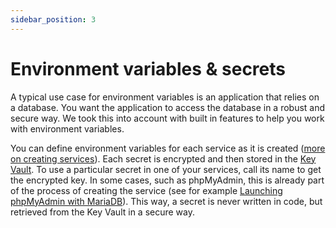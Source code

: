 ```yaml
---
sidebar_position: 3
---
```


# Environment variables & secrets

A typical use case for environment variables is an application that relies on a database. You  want the application to access the database in a robust and secure way. We took this into account with built in features to help you work with environment variables.

You can define environment variables for each service as it is created ([more on creating services](#)). Each secret is encrypted and then stored in the [Key Vault](#).  To use a particular secret in one of your services, call its name to get the encrypted key. In some cases, such as phpMyAdmin, this is already part of the process of creating the service (see for example [Launching phpMyAdmin with MariaDB](#)). This way, a secret is never written in code, but retrieved from the Key Vault in a secure way.